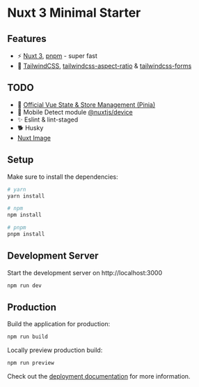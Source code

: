 # Nuxt 3 Minimal Starter


## Features

* ⚡️ [Nuxt 3](https://github.com/nuxt/nuxt), [pnpm](https://pnpm.io/) - super fast
* 🌊 [TailwindCSS](https://tailwindcss.com/), [tailwindcss-aspect-ratio](https://github.com/tailwindlabs/tailwindcss-aspect-ratio) & [tailwindcss-forms](https://github.com/tailwindlabs/tailwindcss-forms)


## TODO

* 🍍 [Official Vue State & Store Management (Pinia)](https://pinia.vuejs.org/)
* 📱 Mobile Detect module [@nuxtjs/device](https://www.npmjs.com/package/@nuxtjs/device/v/3.0.0?activeTab=readme)
* ✨ Eslint & lint-staged
* 🐕 Husky
* [Nuxt Image](https://github.com/nuxt/image#readme)

## Setup

Make sure to install the dependencies:

```bash
# yarn
yarn install

# npm
npm install

# pnpm
pnpm install
```

## Development Server

Start the development server on http://localhost:3000

```bash
npm run dev
```

## Production

Build the application for production:

```bash
npm run build
```

Locally preview production build:

```bash
npm run preview
```

Check out the [deployment documentation](https://nuxt.com/docs/getting-started/deployment) for more information.

